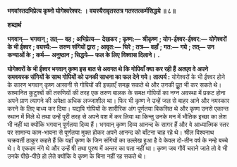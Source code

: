 **भगवांस्तदभिप्रेत्य कृष्नो योगेश्वरेश्वर: ।** **वयस्यैरावृतस्तत्र गतस्तत्कर्मसिद्धये ॥ ८॥** 

**शब्दार्थ** 

**भगवान्—** **भगवान्** **; तत्—** **वह** **; अभिप्रेत्य—** **देखकर** **; कृष्ण:—** **श्रीकृष्ण** **; योग-ईश्वर-ईश्वर:—** **योगेश्वरों के भी ईश्वर** **; वयस्यै:—** **तरुण संगियों द्वारा** **; आवृत:—** **घिरे** **; तत्र—** **वहाँ** **; गत:—** **गये** **; तत्—** **उन कन्याओं के** **; कर्म—** **अनुष्ठान** **; सिद्धये—** **फल के लिए** **विश्वास दिलाने।** **.** 

**योगेश्वरों के भी ईश्वर भगवान् कृष्ण इस बात से अवगत थे कि गोपियाँ क्या कर रही हैं** **अतएव वे अपने समवयस्क संगियों के साथ गोपियों को उनकी साधना का फल देने गये।** **तात्पर्य :** योगेश्वरों के भी ईश्वर होने के कारण भगवान् कृष्ण आसानी से गोपियों की इच्छाएँ समझ सकते थे और उनकी पूॢत भी कर सकते थे। सश्मानित कुटुश्बों की तरुणियों की तरह एक तरुण बालक के समक्ष गोपियों का नग्न अवस्था में प्रकट होना अपने प्राण त्यागने की अपेक्षा अधिक लज्जाशील था। फिर भी कृष्ण ने उन्हें जल से बाहर आने और नमस्कार करने के लिए बाध्य कर दिया। यद्यपि गोपियों के शारीरिक अंग पूर्णतया विकसित थे और कृष्ण उनसे एकान्त स्थान में मिले थे तथा उन्हें पूरी तरह से अपने वश में कर लिया था किन्तु उनके मन में भौतिक इच्छा का लेश भी नहीं था क्योंकि भगवान् पूर्णतया दिव्य हैं। भगवान् कृष्ण दिव्य आनन्द के सागर हैं और वे आध्यात्मिक स्तर पर सामान्य काम-भावना से पूर्णतया मुक्त होकर अपने आनन्द को बाँटना चाह रहे थे। श्रील विश्वनाथ चक्रवर्ती ठाकुर कहते हैं कि यहाँ कृष्ण के जिन संगियों का उल्लेख हुआ है वे केवल दो-तीन वर्ष के नन्हे बच्चे थे। वे एकदम नंगे थे और उन्हें षी तथा पुरुष में अन्तर का पता नहीं था। कृष्ण जब गौवें चराने जाते तो वे भी उनके पीछे-पीछे हो लेते क्योंकि वे कृष्ण के बिना नहीं रह सकते थे।  